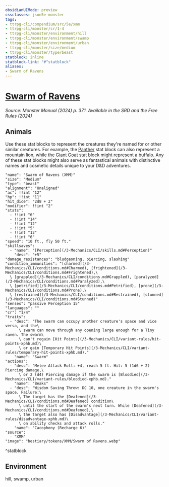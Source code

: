 ```yaml
---
obsidianUIMode: preview
cssclasses: json5e-monster
tags:
- ttrpg-cli/compendium/src/5e/xmm
- ttrpg-cli/monster/cr/1-4
- ttrpg-cli/monster/environment/hill
- ttrpg-cli/monster/environment/swamp
- ttrpg-cli/monster/environment/urban
- ttrpg-cli/monster/size/medium
- ttrpg-cli/monster/type/beast
statblock: inline
statblock-link: "#^statblock"
aliases:
- Swarm of Ravens
---
```

# [Swarm of Ravens](3-Mechanics\CLI\bestiary\beast/swarm-of-ravens-xmm.md)
*Source: Monster Manual (2024) p. 371. Available in the <span title='Systems Reference Document (5.2)'>SRD</span> and the Free Rules (2024)*  

## Animals

Use these stat blocks to represent the creatures they're named for or other similar creatures. For example, the [Panther](/3-Mechanics/CLI/bestiary/beast/panther-xmm.md) stat block can also represent a mountain lion, while the [Giant Goat](/3-Mechanics/CLI/bestiary/beast/giant-goat-xmm.md) stat block might represent a buffalo. Any of these stat blocks might also serve as fantastical animals with distinctive names and cosmetic details unique to your D&D adventures.

```statblock
"name": "Swarm of Ravens (XMM)"
"size": "Medium"
"type": "beast"
"alignment": "Unaligned"
"ac": !!int "12"
"hp": !!int "11"
"hit_dice": "2d8 + 2"
"modifier": !!int "2"
"stats":
  - !!int "6"
  - !!int "14"
  - !!int "12"
  - !!int "5"
  - !!int "12"
  - !!int "6"
"speed": "10 ft., fly 50 ft."
"skillsaves":
  - "name": "[Perception](/3-Mechanics/CLI/skills.md#Perception)"
    "desc": "+5"
"damage_resistances": "bludgeoning, piercing, slashing"
"condition_immunities": "[charmed](/3-Mechanics/CLI/conditions.md#Charmed), [frightened](/3-Mechanics/CLI/conditions.md#Frightened),\
  \ [grappled](/3-Mechanics/CLI/conditions.md#Grappled), [paralyzed](/3-Mechanics/CLI/conditions.md#Paralyzed),\
  \ [petrified](/3-Mechanics/CLI/conditions.md#Petrified), [prone](/3-Mechanics/CLI/conditions.md#Prone),\
  \ [restrained](/3-Mechanics/CLI/conditions.md#Restrained), [stunned](/3-Mechanics/CLI/conditions.md#Stunned)"
"senses": "passive Perception 15"
"languages": ""
"cr": "1/4"
"traits":
  - "desc": "The swarm can occupy another creature's space and vice versa, and the\
      \ swarm can move through any opening large enough for a Tiny raven. The swarm\
      \ can't regain [Hit Points](/3-Mechanics/CLI/variant-rules/hit-points-xphb.md)\
      \ or gain [Temporary Hit Points](/3-Mechanics/CLI/variant-rules/temporary-hit-points-xphb.md)."
    "name": "Swarm"
"actions":
  - "desc": "Melee Attack Roll: +4, reach 5 ft. Hit: 5 (1d6 + 2) Piercing damage,\
      \ or 2 (d4) Piercing damage if the swarm is [Bloodied](/3-Mechanics/CLI/variant-rules/bloodied-xphb.md)."
    "name": "Beaks"
  - "desc": "Wisdom Saving Throw: DC 10, one creature in the swarm's space. Failure:\
      \ The target has the [Deafened](/3-Mechanics/CLI/conditions.md#Deafened) condition\
      \ until the start of the swarm's next turn. While [Deafened](/3-Mechanics/CLI/conditions.md#Deafened),\
      \ the target also has [Disadvantage](/3-Mechanics/CLI/variant-rules/disadvantage-xphb.md)\
      \ on ability checks and attack rolls."
    "name": "Cacophony (Recharge 6)"
"source":
  - "XMM"
"image": "bestiary/tokens/XMM/Swarm of Ravens.webp"
```
^statblock

## Environment

hill, swamp, urban